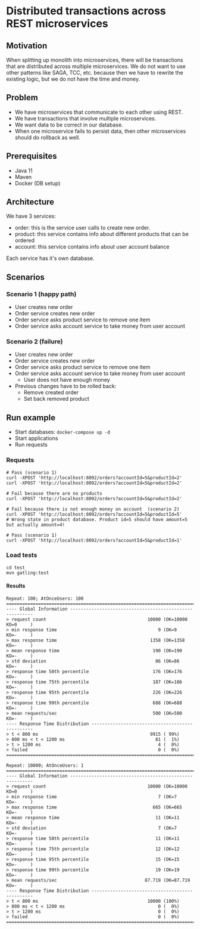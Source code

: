 # Distributed transactions across REST microservices

## Motivation
When splitting up monolith into microservices, there will be transactions that are distributed across multiple microservices.
We do not want to use other patterns like SAGA, TCC, etc. because then we have to rewrite the existing logic, but we do not have the time and money.

## Problem
- We have microservices that communicate to each other using REST.
- We have transactions that involve multiple microservices.
- We want data to be correct in our database.
- When one microservice fails to persist data, then other microservices should do rollback as well.

## Prerequisites
- Java 11
- Maven
- Docker (DB setup)

## Architecture
We have 3 services:
- order: this is the service user calls to create new order.
- product: this service contains info about different products that can be ordered
- account: this service contains info about user account balance

Each service has it's own database.

## Scenarios

### Scenario 1 (happy path)
- User creates new order
- Order service creates new order
- Order service asks product service to remove one item
- Order service asks account service to take money from user account

### Scenario 2 (failure)
- User creates new order
- Order service creates new order
- Order service asks product service to remove one item
- Order service asks account service to take money from user account
  - User does not have enough money
- Previous changes have to be rolled back:
  - Remove created order
  - Set back removed product

## Run example
- Start databases: `docker-compose up -d`
- Start applications
- Run requests

### Requests
```
# Pass (scenario 1)
curl -XPOST 'http://localhost:8092/orders?accountId=5&productId=2'
curl -XPOST 'http://localhost:8092/orders?accountId=5&productId=2'

# Fail because there are no products
curl -XPOST 'http://localhost:8092/orders?accountId=5&productId=2'

# Fail because there is not enough money on account  (scenario 2)
curl -XPOST 'http://localhost:8092/orders?accountId=5&productId=5'
# Wrong state in product database. Product id=5 should have amount=5 but actually amount=4!

# Pass (scenario 1)
curl -XPOST 'http://localhost:8092/orders?accountId=5&productId=1'
```

### Load tests
```
cd test
mvn gatling:test
```

#### Results
```
Repeat: 100; AtOnceUsers: 100
================================================================================
---- Global Information --------------------------------------------------------
> request count                                      10000 (OK=10000  KO=0     )
> min response time                                      9 (OK=9      KO=-     )
> max response time                                   1358 (OK=1358   KO=-     )
> mean response time                                   190 (OK=190    KO=-     )
> std deviation                                         86 (OK=86     KO=-     )
> response time 50th percentile                        176 (OK=176    KO=-     )
> response time 75th percentile                        187 (OK=186    KO=-     )
> response time 95th percentile                        226 (OK=226    KO=-     )
> response time 99th percentile                        688 (OK=688    KO=-     )
> mean requests/sec                                    500 (OK=500    KO=-     )
---- Response Time Distribution ------------------------------------------------
> t < 800 ms                                          9915 ( 99%)
> 800 ms < t < 1200 ms                                  81 (  1%)
> t > 1200 ms                                            4 (  0%)
> failed                                                 0 (  0%)
================================================================================

Repeat: 10000; AtOnceUsers: 1
================================================================================
---- Global Information --------------------------------------------------------
> request count                                      10000 (OK=10000  KO=0     )
> min response time                                      7 (OK=7      KO=-     )
> max response time                                    665 (OK=665    KO=-     )
> mean response time                                    11 (OK=11     KO=-     )
> std deviation                                          7 (OK=7      KO=-     )
> response time 50th percentile                         11 (OK=11     KO=-     )
> response time 75th percentile                         12 (OK=12     KO=-     )
> response time 95th percentile                         15 (OK=15     KO=-     )
> response time 99th percentile                         19 (OK=19     KO=-     )
> mean requests/sec                                 87.719 (OK=87.719 KO=-     )
---- Response Time Distribution ------------------------------------------------
> t < 800 ms                                         10000 (100%)
> 800 ms < t < 1200 ms                                   0 (  0%)
> t > 1200 ms                                            0 (  0%)
> failed                                                 0 (  0%)
================================================================================
```